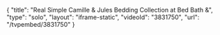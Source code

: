 {
    "title": "Real Simple Camille & Jules Bedding Collection at Bed Bath &",
    "type": "solo",
    "layout": "iframe-static",
    "videoId": "3831750",
    "url": "\/tvpembed\/3831750"
}